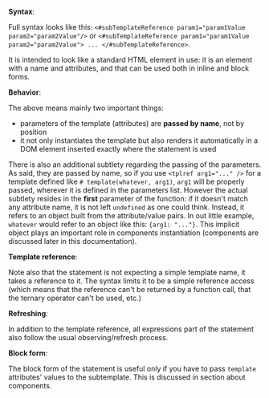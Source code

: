 __Syntax__:

Full syntax looks like this: `<#subTemplateReference param1="param1Value param2="param2Value"/>` or `<#subTemplateReference param1="param1Value param2="param2Value"> ... </#subTemplateReference>`.

It is intended to look like a standard HTML element in use: it is an element with a name and attributes, and that can be used both in inline and block forms.

__Behavior__:

The above means mainly two important things:

* parameters of the template (attributes) are __passed by name__, not by position
* it not only instantiates the template but also renders it automatically in a DOM element inserted exactly where the statement is used

There is also an additional subtlety regarding the passing of the parameters. As said, they are passed by name, so if you use `<tplref arg1="..." />` for a template defined like `# template(whatever, arg1)`, `arg1` will be properly passed, wherever it is defined in the parameters list. However the actual subtlety resides in the __first__ parameter of the function: if it doesn't match any attribute name, it is not left `undefined` as one could think. Instead, it refers to an object built from the attribute/value pairs. In out little example, `whatever` would refer to an object like this: `{arg1: "..."}`. This implicit object plays an important role in components instantiation (components are discussed later in this documentation).

__Template reference__:

Note also that the statement is not expecting a simple template name, it takes a reference to it. The syntax limits it to be a simple reference access (which means that the reference can't be returned by a function call, that the ternary operator can't be used, etc.)

__Refreshing__:

In addition to the template reference, all expressions part of the statement also follow the usual observing/refresh process.

__Block form__:

The block form of the statement is useful only if you have to pass `template` attributes' values to the subtemplate. This is discussed in section about components.
